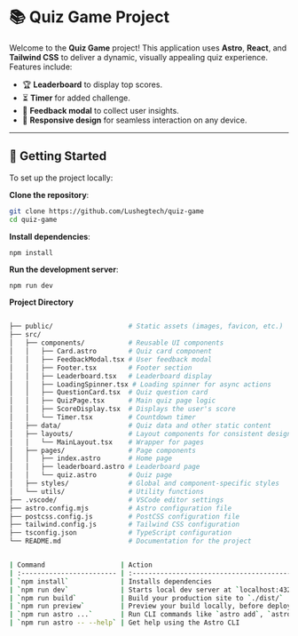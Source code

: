 # 📚 Quiz Game Project

Welcome to the **Quiz Game** project! This application uses **Astro**, **React**, and **Tailwind CSS** to deliver a dynamic, visually appealing quiz experience. Features include:

- 🏆 **Leaderboard** to display top scores.
- ⏳ **Timer** for added challenge.
- 📝 **Feedback modal** to collect user insights.
- 📱 **Responsive design** for seamless interaction on any device.

---

## 🚀 Getting Started

To set up the project locally:

**Clone the repository**:
   ```bash
   git clone https://github.com/Lushegtech/quiz-game
   cd quiz-game
```

**Install dependencies**:
```
npm install
```
**Run the development server**:

```bash
npm run dev
```
**Project Directory**
```bash

├── public/                   # Static assets (images, favicon, etc.)
├── src/
│   ├── components/           # Reusable UI components
│   │   ├── Card.astro        # Quiz card component
│   │   ├── FeedbackModal.tsx # User feedback modal
│   │   ├── Footer.tsx        # Footer section
│   │   ├── Leaderboard.tsx   # Leaderboard display
│   │   ├── LoadingSpinner.tsx # Loading spinner for async actions
│   │   ├── QuestionCard.tsx  # Quiz question card
│   │   ├── QuizPage.tsx      # Main quiz page logic
│   │   ├── ScoreDisplay.tsx  # Displays the user's score
│   │   └── Timer.tsx         # Countdown timer
│   ├── data/                 # Quiz data and other static content
│   ├── layouts/              # Layout components for consistent design
│   │   └── MainLayout.tsx    # Wrapper for pages
│   ├── pages/                # Page components
│   │   ├── index.astro       # Home page
│   │   ├── leaderboard.astro # Leaderboard page
│   │   └── quiz.astro        # Quiz page
│   ├── styles/               # Global and component-specific styles
│   └── utils/                # Utility functions
├── .vscode/                  # VSCode editor settings
├── astro.config.mjs          # Astro configuration file
├── postcss.config.js         # PostCSS configuration file
├── tailwind.config.js        # Tailwind CSS configuration
├── tsconfig.json             # TypeScript configuration
└── README.md                 # Documentation for the project


```

```bash

| Command                   | Action                                           |
| :------------------------ | :----------------------------------------------- |
| `npm install`             | Installs dependencies                            |
| `npm run dev`             | Starts local dev server at `localhost:4321`      |
| `npm run build`           | Build your production site to `./dist/`          |
| `npm run preview`         | Preview your build locally, before deploying     |
| `npm run astro ...`       | Run CLI commands like `astro add`, `astro check` |
| `npm run astro -- --help` | Get help using the Astro CLI                     |


